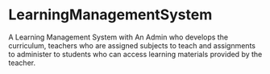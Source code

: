 # LearningManagementSystem
A Learning Management System with An Admin who develops the curriculum, teachers who are assigned subjects to teach and assignments to administer to students who can access learning materials provided by the teacher.
